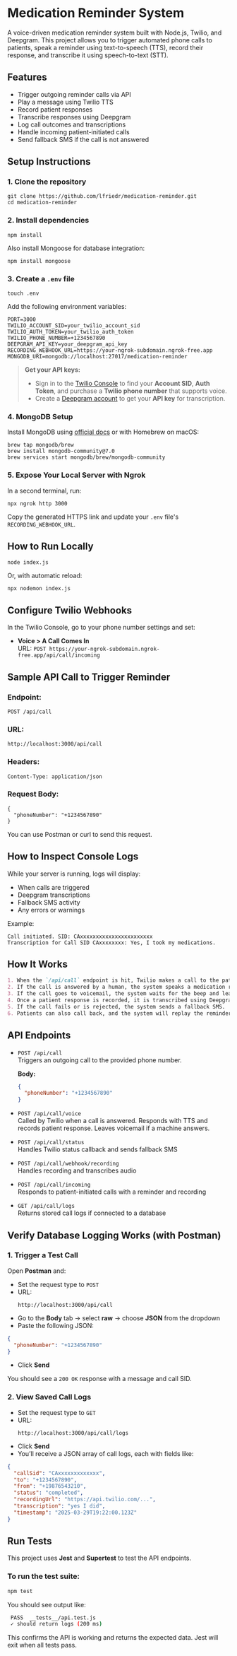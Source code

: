 # Medication Reminder System

A voice-driven medication reminder system built with Node.js, Twilio, and Deepgram. This project allows you to trigger automated phone calls to patients, speak a reminder using text-to-speech (TTS), record their response, and transcribe it using speech-to-text (STT).


## Features

- Trigger outgoing reminder calls via API
- Play a message using Twilio TTS
- Record patient responses
- Transcribe responses using Deepgram
- Log call outcomes and transcriptions
- Handle incoming patient-initiated calls
- Send fallback SMS if the call is not answered


## Setup Instructions

### 1. Clone the repository

```
git clone https://github.com/lfriedr/medication-reminder.git
cd medication-reminder
```

### 2. Install dependencies

```
npm install
```
Also install Mongoose for database integration:

```
npm install mongoose
```

### 3. Create a `.env` file

```
touch .env
```

Add the following environment variables:

```
PORT=3000
TWILIO_ACCOUNT_SID=your_twilio_account_sid
TWILIO_AUTH_TOKEN=your_twilio_auth_token
TWILIO_PHONE_NUMBER=+1234567890
DEEPGRAM_API_KEY=your_deepgram_api_key
RECORDING_WEBHOOK_URL=https://your-ngrok-subdomain.ngrok-free.app
MONGODB_URI=mongodb://localhost:27017/medication-reminder
```

> **Get your API keys:**
>
> - Sign in to the [Twilio Console](https://www.twilio.com/console) to find your **Account SID**, **Auth Token**, and purchase a **Twilio phone number** that supports voice.
> - Create a [Deepgram account](https://console.deepgram.com/signup) to get your **API key** for transcription.

### 4. MongoDB Setup

Install MongoDB using [official docs](https://www.mongodb.com/docs/manual/installation/) or with Homebrew on macOS:

```
brew tap mongodb/brew
brew install mongodb-community@7.0
brew services start mongodb/brew/mongodb-community
```

### 5. Expose Your Local Server with Ngrok

In a second terminal, run:

```
npx ngrok http 3000
```

Copy the generated HTTPS link and update your `.env` file's `RECORDING_WEBHOOK_URL`.


## How to Run Locally

```
node index.js
```

Or, with automatic reload:

```
npx nodemon index.js
```


## Configure Twilio Webhooks

In the Twilio Console, go to your phone number settings and set:

- **Voice > A Call Comes In**  
  URL: `POST https://your-ngrok-subdomain.ngrok-free.app/api/call/incoming`


## Sample API Call to Trigger Reminder

### Endpoint:
`POST /api/call`

### URL:
`http://localhost:3000/api/call`

### Headers:
`Content-Type: application/json`

### Request Body:
```
{
  "phoneNumber": "+1234567890"
}
```

You can use Postman or curl to send this request.


## How to Inspect Console Logs

While your server is running, logs will display:

- When calls are triggered
- Deepgram transcriptions
- Fallback SMS activity
- Any errors or warnings

Example:
```
Call initiated. SID: CAxxxxxxxxxxxxxxxxxxxxxxx
Transcription for Call SID CAxxxxxxxx: Yes, I took my medications.
```


## How It Works
```md
1. When the `/api/call` endpoint is hit, Twilio makes a call to the patient's phone.
2. If the call is answered by a human, the system speaks a medication reminder using Twilio TTS and records the response.
3. If the call goes to voicemail, the system waits for the beep and leaves a short voicemail message.
4. Once a patient response is recorded, it is transcribed using Deepgram STT.
5. If the call fails or is rejected, the system sends a fallback SMS.
6. Patients can also call back, and the system will replay the reminder and re-record their response.
```


## API Endpoints
- `POST /api/call`  
  Triggers an outgoing call to the provided phone number.
  
  **Body:**
  ```json
  {
    "phoneNumber": "+1234567890"
  }
  ```

- `POST /api/call/voice`  
  Called by Twilio when a call is answered. Responds with TTS and records patient response. Leaves voicemail if a machine answers.

- `POST /api/call/status`  
  Handles Twilio status callback and sends fallback SMS

- `POST /api/call/webhook/recording`  
  Handles recording and transcribes audio

- `POST /api/call/incoming`  
  Responds to patient-initiated calls with a reminder and recording

- `GET /api/call/logs`  
  Returns stored call logs if connected to a database


## Verify Database Logging Works (with Postman)

### 1. Trigger a Test Call

Open **Postman** and:
- Set the request type to `POST`
- URL:  
  ```
  http://localhost:3000/api/call
  ```
- Go to the **Body** tab → select **raw** → choose **JSON** from the dropdown
- Paste the following JSON:

```json
{
  "phoneNumber": "+1234567890"
}
```

- Click **Send**

You should see a `200 OK` response with a message and call SID.


### 2. View Saved Call Logs

- Set the request type to `GET`
- URL:  
  ```
  http://localhost:3000/api/call/logs
  ```
- Click **Send**
- You’ll receive a JSON array of call logs, each with fields like:

```json
{
  "callSid": "CAxxxxxxxxxxxxx",
  "to": "+1234567890",
  "from": "+19876543210",
  "status": "completed",
  "recordingUrl": "https://api.twilio.com/...",
  "transcription": "yes I did",
  "timestamp": "2025-03-29T19:22:00.123Z"
}
```


## Run Tests

This project uses **Jest** and **Supertest** to test the API endpoints.

### To run the test suite:

```bash
npm test
```

You should see output like:

```bash
 PASS  __tests__/api.test.js
 ✓ should return logs (200 ms)
```

This confirms the API is working and returns the expected data. Jest will exit when all tests pass.

